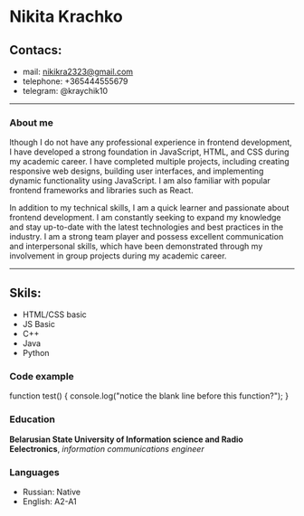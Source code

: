 # Nikita Krachko
## Contacs:
* mail: nikikra2323@gmail.com
* telephone: +365444555679
* telegram: @kraychik10
---
### About me
lthough I do not have any professional experience in frontend development, I have developed a strong foundation in JavaScript, HTML, and CSS during my academic career. I have completed multiple projects, including creating responsive web designs, building user interfaces, and implementing dynamic functionality using JavaScript. I am also familiar with popular frontend frameworks and libraries such as React.

In addition to my technical skills, I am a quick learner and passionate about frontend development. I am constantly seeking to expand my knowledge and stay up-to-date with the latest technologies and best practices in the industry. I am a strong team player and possess excellent communication and interpersonal skills, which have been demonstrated through my involvement in group projects during my academic career.

---
## Skils:
* HTML/CSS basic
* JS Basic
* C++
* Java
* Python
### Code example
function test() {
  console.log("notice the blank line before this function?");
}
### Education
**Belarusian State University of Information science and Radio Eelectronics**, _information communications engineer_
### Languages
* Russian: Native
* English: A2-A1
